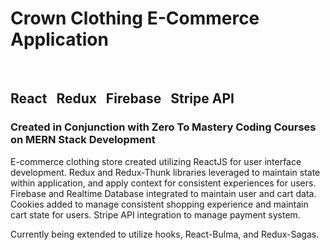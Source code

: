 <h1>Crown Clothing E-Commerce Application</h1>
<br/>
<h2>React &nbsp; Redux &nbsp; Firebase &nbsp; Stripe API</h2>
<h3>Created in Conjunction with Zero To Mastery Coding Courses on MERN Stack Development</h3>

E-commerce clothing store created utilizing ReactJS for user interface development. Redux and Redux-Thunk libraries leveraged to maintain state within application, and apply context for consistent experiences for users. Firebase and Realtime Database integrated to maintain user and cart data. Cookies added to manage consistent shopping experience and maintain
cart state for users. Stripe API integration to manage payment system. 


Currently being extended to utilize hooks, React-Bulma, and Redux-Sagas.

